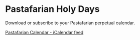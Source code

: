 # Pastafarian Holy Days

Download or subscribe to your Pastafarian perpetual calendar.

[Pastafarian Calendar - iCalendar feed](webcal://www.pastafariancalendar.com/feed.ics)
